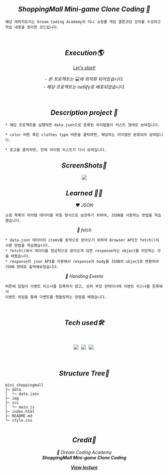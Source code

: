 <h2 align="center"><em>ShoppingMall Mini-game Clone Coding 📌</em></h2>

```
해당 레파지토리는 Dream Coding Academy의 미니 쇼핑몰 게임 클론코딩 강의를 수강하고
학습 내용을 정리한 코드입니다. 
```
<br/>

<h2 align="center"><em>Execution🌎</em></h2>
<p align="center"><em><a href="https://shoppingmall-clone-coding.netlify.app/">Let's start!</a></em><br/>
<br/><em>
- 본 프로젝트는 💻에 최적화 되어있습니다.<br>
- 해당 프로젝트는 netlify로 배포되었습니다.</em></p>
<br/>
<h2 align="center"><em>Description project 📝</em></h2>

```
* 해당 프로젝트를 실행하면 data.json으로 등록된 아이템들이 리스트 형태로 보여집니다.

* color 버튼 혹은 clothes type 버튼을 클릭하면, 해당하는 아이템만 분류되어 보여집니다.

* 로고를 클릭하면, 전체 아이템 리스트가 다시 보여집니다.
```

<h2 align="center"><em>ScreenShots📸</em></h2>
<p align="center">
<img src="https://user-images.githubusercontent.com/64456391/126485370-377318cc-da7c-49d1-a125-7d9823503df8.jpg">
</p>

<h2 align="center"><em>Learned 👩‍🎓</em></h2>
<p align="center"><em>❤️ JSON </em></p>

```
쇼핑 목록의 아이템 데이터를 파일 형식으로 보관하기 위하여, JSON을 사용하는 방법을 학습했습니다.
```
<p align="center"><em>🧡 fetch </em></p>

```
* data.json 데이터의 items를 동적으로 받아오기 위하여 Browser API인 fetch()의 사용 방법을 학습했습니다.
* fetch()에서 데이터를 정상적으로 받아오게 되면 response라는 object를 리턴하는 것을 배웠습니다.
* response의 json API를 이용해서 response의 body를 JSON의 object로 변환하여 JSON 형태로 출력해보았습니다.
```

<p align="center"><em>💛 Handling Events </em></p>

```
버튼에 일일이 이벤트 리스너를 등록하지 않고, 상위 부모 컨테이너에 이벤트 리스너를 등록해서
이벤트 위임을 통해 이벤트를 핸들링하는 방법을 배웠습니다.
```
 <br/>

<h2 align="center"><em>Tech used🛠</em></h2>
<br/>
<p align="center">
  <img src="http://img.shields.io/badge/-HTML5-E34F26?style=for-the-badge&logo=HTML5&logoColor=white"/></a>&nbsp
  <img src="http://img.shields.io/badge/-CSS3-1572B6?style=for-the-badge&logo=CSS3&logoColor=white"/></a>&nbsp
  <img src="https://img.shields.io/badge/-Javascript-F7DF1E?style=for-the-badge&logo=Javascript&logoColor=white"/></a>&nbsp<br/>
</p></br>

<h2 align="center"><em>Structure Tree🌳</em></h2>

```
mini_shoppingmall   
├─ data             
│  └─ data.json     
├─ img              
├─ src              
│  └─ main.js       
├─ index.html       
├─ README.md        
└─ style.css        
  
```

<h2 align="center"><em>Credit🙏</em></h2>
<p align="center"><em>💜 Dream Coding Academy<br><strong>ShoppingMall Mini-game Clone Coding</strong></em></p>
<p align="center"><em><strong><a href="https://academy.dream-coding.com/courses/mini-shopping">View lecture</strong></em></p>
